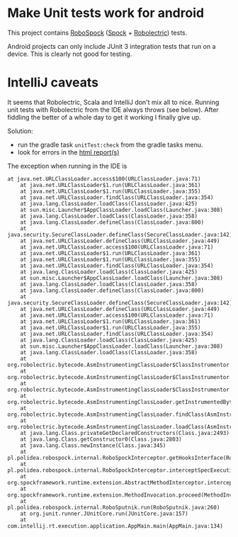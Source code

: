 Make Unit tests work for android
==================================

This project contains [RoboSpock](https://github.com/Polidea/RoboSpock) ([Spock](http://code.google.com/p/spock/) + [Robolectric](http://robolectric.org/)) tests.

Android projects can only include JUnit 3 integration tests that run on a device. This is clearly not good for testing.

IntelliJ caveats
==================

It seems that Robolectric, Scala and IntelliJ don't mix all to nice. Running unit tests with Robolectric from the IDE always throws (see below). After fiddling the better of a whole day to get it working I finally give up.

Solution:

* run the gradle task `unitTest:check` from the gradle tasks menu.
* look for errors in the [html report(s)](./build/test-report/debug/index.html)

The exception when running in the IDE is

```text
at java.net.URLClassLoader.access$100(URLClassLoader.java:71)
	at java.net.URLClassLoader$1.run(URLClassLoader.java:361)
	at java.net.URLClassLoader$1.run(URLClassLoader.java:355)
	at java.net.URLClassLoader.findClass(URLClassLoader.java:354)
	at java.lang.ClassLoader.loadClass(ClassLoader.java:425)
	at sun.misc.Launcher$AppClassLoader.loadClass(Launcher.java:308)
	at java.lang.ClassLoader.loadClass(ClassLoader.java:358)
	at java.lang.ClassLoader.defineClass(ClassLoader.java:800)
	at java.security.SecureClassLoader.defineClass(SecureClassLoader.java:142)
	at java.net.URLClassLoader.defineClass(URLClassLoader.java:449)
	at java.net.URLClassLoader.access$100(URLClassLoader.java:71)
	at java.net.URLClassLoader$1.run(URLClassLoader.java:361)
	at java.net.URLClassLoader$1.run(URLClassLoader.java:355)
	at java.net.URLClassLoader.findClass(URLClassLoader.java:354)
	at java.lang.ClassLoader.loadClass(ClassLoader.java:425)
	at sun.misc.Launcher$AppClassLoader.loadClass(Launcher.java:308)
	at java.lang.ClassLoader.loadClass(ClassLoader.java:358)
	at java.lang.ClassLoader.defineClass(ClassLoader.java:800)
	at java.security.SecureClassLoader.defineClass(SecureClassLoader.java:142)
	at java.net.URLClassLoader.defineClass(URLClassLoader.java:449)
	at java.net.URLClassLoader.access$100(URLClassLoader.java:71)
	at java.net.URLClassLoader$1.run(URLClassLoader.java:361)
	at java.net.URLClassLoader$1.run(URLClassLoader.java:355)
	at java.net.URLClassLoader.findClass(URLClassLoader.java:354)
	at java.lang.ClassLoader.loadClass(ClassLoader.java:425)
	at sun.misc.Launcher$AppClassLoader.loadClass(Launcher.java:308)
	at java.lang.ClassLoader.loadClass(ClassLoader.java:358)
	at org.robolectric.bytecode.AsmInstrumentingClassLoader$ClassInstrumentor.redirectorMethod(AsmInstrumentingClassLoader.java:602)
	at org.robolectric.bytecode.AsmInstrumentingClassLoader$ClassInstrumentor.instrumentConstructor(AsmInstrumentingClassLoader.java:519)
	at org.robolectric.bytecode.AsmInstrumentingClassLoader$ClassInstrumentor.instrument(AsmInstrumentingClassLoader.java:410)
	at org.robolectric.bytecode.AsmInstrumentingClassLoader.getInstrumentedBytes(AsmInstrumentingClassLoader.java:233)
	at org.robolectric.bytecode.AsmInstrumentingClassLoader.findClass(AsmInstrumentingClassLoader.java:147)
	at org.robolectric.bytecode.AsmInstrumentingClassLoader.loadClass(AsmInstrumentingClassLoader.java:95)
	at java.lang.Class.privateGetDeclaredConstructors(Class.java:2493)
	at java.lang.Class.getConstructor0(Class.java:2803)
	at java.lang.Class.newInstance(Class.java:345)
	at pl.polidea.robospock.internal.RoboSpockInterceptor.getHooksInterface(RoboSpockInterceptor.java:159)
	at pl.polidea.robospock.internal.RoboSpockInterceptor.interceptSpecExecution(RoboSpockInterceptor.java:57)
	at org.spockframework.runtime.extension.AbstractMethodInterceptor.intercept(AbstractMethodInterceptor.java:52)
	at org.spockframework.runtime.extension.MethodInvocation.proceed(MethodInvocation.java:84)
	at pl.polidea.robospock.internal.RoboSputnik.run(RoboSputnik.java:260)
	at org.junit.runner.JUnitCore.run(JUnitCore.java:157)
	at com.intellij.rt.execution.application.AppMain.main(AppMain.java:134)
```

